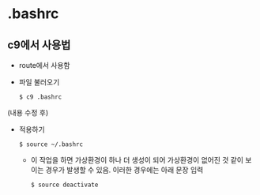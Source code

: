 # .bashrc

## c9에서 사용법

* route에서 사용함

* 파일 불러오기

  ```git
  $ c9 .bashrc
  ```

(내용 수정 후)

* 적용하기

  ```git
  $ source ~/.bashrc
  ```

  * 이 작업을 하면 가상환경이 하나 더 생성이 되어 가상환경이 없어진 것 같이 보이는 경우가 발생할 수 있음. 이러한 경우에는 아래 문장 입력

    ```git
    $ source deactivate
    ```

    

